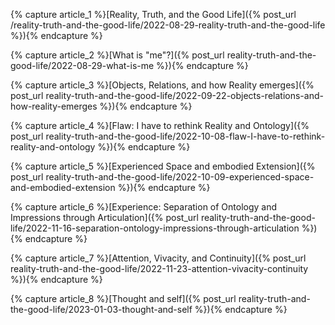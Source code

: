 
{% capture article_1 %}[Reality, Truth, and the Good Life]({% post_url /reality-truth-and-the-good-life/2022-08-29-reality-truth-and-the-good-life %}){% endcapture %}

{% capture article_2 %}[What is "me"?]({% post_url reality-truth-and-the-good-life/2022-08-29-what-is-me %}){% endcapture %}

{% capture article_3 %}[Objects, Relations, and how Reality emerges]({% post_url reality-truth-and-the-good-life/2022-09-22-objects-relations-and-how-reality-emerges %}){% endcapture %}

{% capture article_4 %}[Flaw: I have to rethink Reality and Ontology]({% post_url reality-truth-and-the-good-life/2022-10-08-flaw-I-have-to-rethink-reality-and-ontology %}){% endcapture %}

{% capture article_5 %}[Experienced Space and embodied Extension]({% post_url reality-truth-and-the-good-life/2022-10-09-experienced-space-and-embodied-extension %}){% endcapture %}

{% capture article_6 %}[Experience: Separation of Ontology and Impressions through Articulation]({% post_url reality-truth-and-the-good-life/2022-11-16-separation-ontology-impressions-through-articulation %}){% endcapture %}

{% capture article_7 %}[Attention, Vivacity, and Continuity]({% post_url reality-truth-and-the-good-life/2022-11-23-attention-vivacity-continuity %}){% endcapture %}

{% capture article_8 %}[Thought and self]({% post_url reality-truth-and-the-good-life/2023-01-03-thought-and-self %}){% endcapture %}

<!-- {% capture article_ %}{% endcapture %} -->
